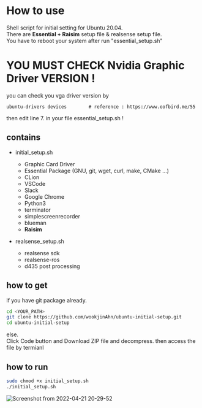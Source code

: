 # How to use  

Shell script for initial setting for Ubuntu 20.04.  
There are **Essential + Raisim** setup file & realsense setup file.  
You have to reboot your system after run "essential_setup.sh"

# YOU MUST CHECK Nvidia Graphic Driver VERSION !
you can check you vga driver version by  
```bahs
ubuntu-drivers devices        # reference : https://www.oofbird.me/55  
```
then edit line 7. in your file essential_setup.sh ! 

## contains
- initial_setup.sh 
  + Graphic Card Driver
  + Essential Package (GNU, git, wget, curl, make, CMake ...)
  + CLion  
  + VSCode  
  + Slack  
  + Google Chrome  
  + Python3  
  + terminator  
  + simplescreenrecorder  
  + blueman
  + **Raisim**
  
  
- realsense_setup.sh  
  + realsense sdk  
  + realsense-ros  
  + d435 post processing  

## how to get  
if you have git package already.  

```bash
cd <YOUR_PATH>
git clone https://github.com/wookjinAhn/ubuntu-initial-setup.git
cd ubuntu-initial-setup
```

else.  
Click Code button and Download ZIP file and decompress. 
then access the file by termianl  


## how to run  

```bash
sudo chmod +x initial_setup.sh
./initial_setup.sh
```

![Screenshot from 2022-04-21 20-29-52](https://user-images.githubusercontent.com/79748805/164449366-0033cd0d-21aa-4c2d-9c3d-83437b37e869.png)
